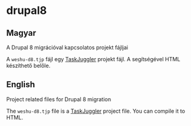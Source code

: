 # drupal8

## Magyar

A Drupal 8 migrációval kapcsolatos projekt fájljai

A `weshu-d8.tjp` fájl egy [TaskJuggler](http://www.taskjuggler.org/) projekt fájl. A segítségével HTML készíthető belőle.

## English

Project related files for Drupal 8 migration

The `weshu-d8.tjp` file is a [TaskJuggler](http://www.taskjuggler.org/) project file. You can compile it to HTML.
